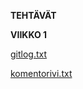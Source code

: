 **TEHTÄVÄT**

**VIIKKO 1**

[gitlog.txt](https://github.com/Hipsterisiili/ohjelmistotuotanto/blob/master/viikko1/gitlog.txt)

[komentorivi.txt](https://github.com/Hipsterisiili/ohjelmistotuotanto/blob/master/viikko1/komentorivi.txt)

